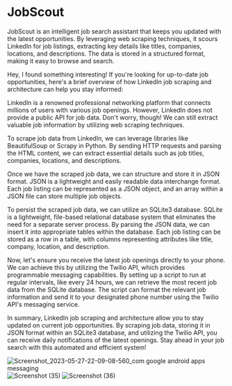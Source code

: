# JobScout
JobScout is an intelligent job search assistant that keeps you updated with the latest opportunities. By leveraging web scraping techniques, it scours LinkedIn for job listings, extracting key details like titles, companies, locations, and descriptions. The data is stored in a structured format, making it easy to browse and search.

Hey, I found something interesting! If you're looking for up-to-date job opportunities, here's a brief overview of how LinkedIn job scraping and architecture can help you stay informed:

LinkedIn is a renowned professional networking platform that connects millions of users with various job openings. However, LinkedIn does not provide a public API for job data. Don't worry, though! We can still extract valuable job information by utilizing web scraping techniques.

To scrape job data from LinkedIn, we can leverage libraries like BeautifulSoup or Scrapy in Python. By sending HTTP requests and parsing the HTML content, we can extract essential details such as job titles, companies, locations, and descriptions.

Once we have the scraped job data, we can structure and store it in JSON format. JSON is a lightweight and easily readable data interchange format. Each job listing can be represented as a JSON object, and an array within a JSON file can store multiple job objects.

To persist the scraped job data, we can utilize an SQLite3 database. SQLite is a lightweight, file-based relational database system that eliminates the need for a separate server process. By parsing the JSON data, we can insert it into appropriate tables within the database. Each job listing can be stored as a row in a table, with columns representing attributes like title, company, location, and description.

Now, let's ensure you receive the latest job openings directly to your phone. We can achieve this by utilizing the Twilio API, which provides programmable messaging capabilities. By setting up a script to run at regular intervals, like every 24 hours, we can retrieve the most recent job data from the SQLite database. The script can format the relevant job information and send it to your designated phone number using the Twilio API's messaging service.

In summary, LinkedIn job scraping and architecture allow you to stay updated on current job opportunities. By scraping job data, storing it in JSON format within an SQLite3 database, and utilizing the Twilio API, you can receive daily notifications of the latest openings. Stay ahead in your job search with this automated and efficient system!



![Screenshot_2023-05-27-22-09-08-560_com google android apps messaging](https://github.com/piyush8884/JobScout/assets/64435441/6c947fe9-a4ce-43fa-9c98-a1e6a2d2bc50)
![Screenshot (35)](https://github.com/piyush8884/JobScout/assets/64435441/d6e5135c-e907-4ce7-a0c0-4ba059b5dbf7)
![Screenshot (36)](https://github.com/piyush8884/JobScout/assets/64435441/152b6cc2-d90f-4f28-a4ce-47499517f634)
